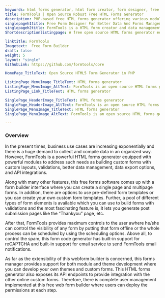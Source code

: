 ```yaml
---
keywords: html forms generator, html form creator, form designer, free forms software, form code generator
title: FormTools | Open Source Robust Free HTML Forms Generator
description: PHP-based free HTML forms generator offering various modules related to forms and data management including custom layouts, validation and API integrations.
singlepageh1title: Free Form Designer For Better Data And Forms Management
singlepageh2title: FormTools is a HTML form creator and data management solution with form templates, built-in support for reCAPTCHA, data visualization and export options.
Shortdescriptionlistingpage: A free open source HTML forms generator ​equipped with powerful modules to meet the business needs related to forms and data management.

linktitle: FormTools
Imagetext:  Free Form Builder
draft: false
weight: 5
layout: "single"
GithubLink: https://github.com/formtools/core

HomePage_TitleText: Open Source HTML5 Form Generator in PHP

ListingPage_MenuImage_TitleText: HTML forms generator
ListingPage_MenuImage_AltText: FormTools is an open source HTML forms generator
ListingPage_Link_TitleText: HTML forms generator

SinglePage_HeaderImage_TitleText: HTML forms generator
SinglePage_HeaderImage_AltText: FormTools is an open source HTML forms generator
SinglePage_MenuImage_TitleText: HTML forms generator
SinglePage_MenuImage_AltText: FormTools is an open source HTML forms generator

---
```

### **Overview**

In the present times, business use cases are increasing exponentially and there is a huge demand to collect and compile data in an organized way. However, FormTools is a powerful HTML forms generator equipped with powerful modules to address such needs as building custom forms with custom layouts, validations, better data management, data export options, and API integrations.

Along with many other features, this free forms software comes up with a form builder interface where you can create a single page and multipage forms. In addition, there are options to use pre-defined form templates or you can create your own custom form templates. Further, a pool of different types of form elements is available which you can use to build forms with validations and the most fascinating feature is, it lets you generate post submission pages like the “Thankyou” page, etc.

After that, FormTools provides maximum controls to the user awhere he/she can control the visibility of any form by putting that form offline or the whole process can be scheduled by using the scheduling options. Above all, to control the spam, this form code generator has built-in support for reCAPTCHA and built-in support for email service to send FormTools email notifications.

As far as the extensibility of this webform builder is concerned, this forms manager provides support for both module and theme development where you can develop your own themes and custom forms. This HTML forms generator also exposes its API endpoints to provide integration with the other online custom forms. Therefore, there is complete user management implemented at this free web form builder where users can deploy the permissions at each step.
